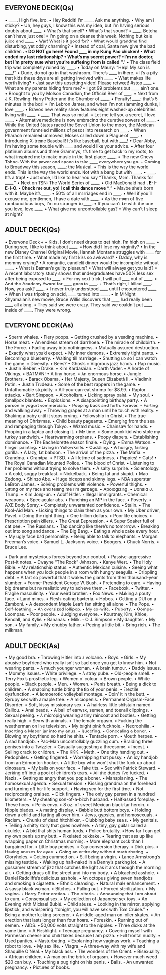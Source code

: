 ## EVERYONE DECK(Qs)

•	____. High five, bro.
•	Hey Reddit! I’m ____. Ask me anything.
•	Why am I sticky?
•	Uh, hey guys, I know this was my idea, but I’m having serious doubts about ____.
•	What’s that smell?
•	What’s that sound?
•	____. Betcha can’t have just one!
•	I’m going on a cleanse this week. Nothing but kale juice and ____.
•	War! What is it good for?
•	What would grandma find disturbing, yet oddly charming?
•	Instead of coal, Santa now give the bad children ____.
•	DO NOT go here! Found ____ in my Kung Pao chicken!
•	What ended my last relationship?
•	What’s my secret power?
•	I’m no doctor, but I’m pretty sure what you’re suffering from is called “____.”
•	The class field trip was completely ruined by ____.
•	Today on Maury: “Help! My son is ____!”
•	Dude, do not go in that washroom. There’s ____ in there.
•	It’s a pity that kids these days are all getting involved with ____.
•	What makes life worth living?
•	Just saw this upsetting video! Please retweet! #stop ____
•	What are my parents hiding from me?
•	I got 99 problems but ____ ain’t one.
•	Brought to you by Molson Canadian, the Official Beer of ____.
•	Next from J.K. Rowling: Harry Potter and the Chamber of ____.
•	Penalty! ____: that’s 5 minutes in the box!
•	I’m Lebron James, and when I’m not slamming dunks, I love ____.
•	Bravo’s new reality show features eight washed-up celebrities living with ____.
•	____. That was so metal. 
•	Let me tell you a secret, I love ____.
•	Alternative medicine is now embracing the curative powers of ____.
•	While the United States raced the Soviet Union to the moon, the Mexican government funneled millions of pesos into research on ____.
•	When Pharaoh remained unmoved, Moses called down a Plague of ____.
•	Introducing X-treme Baseball! It’s like baseball, but with ____!
•	Dear Abby, I’m having some trouble with ____ and would like your advice. 
•	After four platinum albums and three Grammys, it’s time to get back to my roots, to what inspired me to make music in the first place: ____. 
•	The new Chevy Tahoe. With the power and space to take ____ everywhere you go.
•	Coming to Broadway this season, ____: the Musical.
•	This is the way the world ends. This is the way the world ends. Not with a bang but with ____.
•	____. It’s a trap!
•	Just once, I’d like to hear you say “Thanks, Mom. Thanks for ____.”
•	Next on TSN: The World Series of ____.
•	Old MacDonald had ____. E-I-E-I-O.
•	Check me out, yo! I call this dance move “____.”
•	Maybe she’s born with it. Maybe it’s ____.
•	50% of all marriages end in ____.
•	Well if you’ll excuse me, gentlemen, I have a date with ____.
•	As the mom of five rambunctious boys, I’m no stranger to ____.
•	If you can’t be with the one you love, love ____.
•	What give me uncontrollable gas?
•	Why can’t I sleep at night?


## ADULT DECK(Qs)
•	Everyone Deck +
•	Kids, I don’t need drugs to get high. I’m high on ____.
•	During sex, I like to think about ____.
•	How did I lose my virginity?
•	In the new Disney Channel Original Movie, Hannah Montana struggles with ____ for the first time.
•	What made my first kiss so awkward?
•	Daddy, why is mommy crying?
•	A romantic, candlelit dinner would be incomplete without ____.
•	What is Batman’s guilty pleasure?
•	What will always get you laid?
•	A recent laboratory study shows that undergraduates have 50% less sex after being exposed to ____.
•	For my next trick, I will pull ____ out of ____.
•	And the Academy Award for ____ goes to ____.
•	That’s right, I killed ____. How, you ask? ____. 
•	I never truly understood ____ until I encountered ____.
•	When I was tripping on acid,  ____ turned into ____.
•	In M.Night Shyamalan’s new movie, Bruce Willis discovers that ____ had really been ____ all along.
•	They said we were crazy. They said we couldn’t put ____ inside of ____. They were wrong.

## EVERYONE DECK(As)
•	Sperm whales.
•	Fiery poops.
•	Getting crushed by a vending machine.
•	Horse meat.
•	An endless stream of diarrhoea.
•	The miracle of childbirth.
•	The Force.
•	Fading away into nothingness.
•	Mutually assured destruction.
•	Exactly what you’d expect.
•	My inner demons.
•	Extremely tight pants.
•	Becoming a blueberry.
•	Waiting till marriage.
•	Shutting up so I can watch the game.
•	Diversity.
•	Bees?
•	Ghosts
•	Vigorous jazz hands.
•	Rap music.
•	Justin Bieber.
•	Drake.
•	Kim Kardashian.
•	Darth Vader.
•	A horde of Vikings.
•	BATMAN!
•	A tiny horse.
•	An enormous horse.
•	Jungle Brothers.
•	Barack Obama.
•	Her Majesty, Queen Elizabeth II.
•	Vladimir Putin.
•	Justin Trudeau.
•	Some of the best rappers in the game.
•	Unfathomable stupidity.
•	All-you-can-eat shrimp for $8.99.
•	Raptor attacks.
•	Bart Simpson.
•	Alcoholism.
•	Licking spray paint.
•	My soul.
•	Smallpox blankets.
•	Explosions.
•	A disappointing birthday party.
•	A person in yogurt commercials.
•	Pooping back and forth. Forever.
•	Farting and walking away.
•	Throwing grapes at a man until he touch with reality.
•	Shaking a baby until it stops crying.
•	Fellowship in Christ.
•	The true meaning of Christmas.
•	Child beauty pageants.
•	Emerging from the sea and rampaging through Tokyo.
•	Wizard music.
•	Chainsaw for hands.
•	Pooping in a laptop and closing it.
•	Me time.
•	Some punk kid who stole my turkey sandwich.
•	Heartwarming orphans.
•	Poopy diapers.
•	Establishing dominance.
•	The Bachelorette season finale.
•	Dying.
•	Emma Watson.
•	Finger painting.
•	Living in Yellowknife.
•	Cuddling.
•	A hungry, farting gorilla.
•	A lazy, fat baboon.
•	The arrival of the pizza.
•	The Mafia.
•	Grandma.
•	Grandpa.
•	PTSD.
•	A lifetime of sadness.
•	Puppies!
•	Cats!
•	The Royal Canadian Mounted Police.
•	The blood of Christ.
•	Listening to her problems without trying to solve them.
•	A salty surprise.
•	Scientology.
•	A cold, soggy breakfast.
•	Nickelback.
•	Being fat and stupid.
•	Mao Zedong.
•	Shinzo Abe.
•	Huge biceps and skinny legs.
•	NBA superstar LeBron James.
•	Solving problems with violence.
•	Powerful thighs.
•	Sitting on my face and telling me I’m garbage.
•	Apologizing.
•	Donald J. Trump.
•	Kim Jong-un.
•	Adolf Hitler.
•	Illegal immigrants.
•	Chemical weapons.
•	Spectacular abs.
•	Punching an MP in the face.
•	Poverty.
•	AXE Body Spray.
•	Completely unwarranted confidence.
•	Stalin.
•	The Kool-Aid Man.
•	Licking things to claim them as your own.
•	My Uber driver, Pavel.
•	Doing the right thing.
•	One trillion dollars.
•	Poor life choices.
•	Prescription pain killers.
•	The Great Depression.
•	A Super Soaker full of cat pee.
•	The Russians.
•	Tap dancing like there’s no tomorrow.
•	Breaking out into song and dance.
•	The Big Bang.
•	Eating a whole cake every hour.
•	My ugly face bad personality.
•	Being able to talk to elephants.
•	Morgan Freeman’s voice.
•	Samuel L. Jackson’s voice.
•	Boogers.
•	Chuck Norris.
•	Bruce Lee.









•	Dark and mysterious forces beyond our control.
•	Passive-aggressive Post-it notes.
•	Dwayne “The Rock” Johnson.
•	Kanye West.
•	The Holy Bible.
•	My relationship status.
•	Authentic Mexican cuisine.
•	Seeing what happens when you lock people in a room with hungry seagulls.
•	Crippling debt.
•	A fart so powerful that it wakes the giants from their thousand-year slumber.
•	Former President Geroge W. Bush.
•	Pretending to care.
•	Having big dreams but no realistic way to achieve them.
•	Facebook.
•	Twitter.
•	Fragile masculinity.
•	Your weird brother.
•	Fox News.
•	Making a pouty face.
•	Land mines.
•	Flesh-eating bacteria.
•	Hobos.
•	Getting a DUI on a Zamboni.
•	A despondent Maple Leafs fan sitting all alone.
•	The Pope.
•	Self-loathing.
•	An oversized lollipop.
•	My ex-wife.
•	Puberty.
•	Oompa-Loompas.
•	Poor people.
•	Judging everyone.
•	Kourtney, Kim, Khloe, Kendall, and Kylie.
•	Bananas.
•	Milk.
•	O.J. Simpson
•	My daughter.
•	My son.
•	My family.
•	My chubby father.
•	Peeing a little bit.
•	Bring rich.
•	The milkman.



## ADULT DECK(As)

•	My good bra.
•	Throwing Hitler into a volcano.
•	Boys.
•	Girls.
•	My abusive boyfriend who really isn’t so bad once you get to know him.
•	Not wearing pants.
•	A much younger woman.
•	A brain tumour.
•	Daddy issues.
•	Mommy issues.
•	White privilege.
•	A stray pube.
•	Old-people smell.
•	Terry Fox’s prosthetic leg.
•	Women of colour.
•	Brown people.
•	White people.
•	Black people.
•	Men.
•	Women.
•	Penis breath.
•	Being a dick to children.
•	A snapping turtle biting the tip of your penis.
•	Erectile dysfunction.
•	A homoerotic volleyball montage.
•	Doin’ it in the butt.
•	Syrupy sex with a maple tree.
•	A micropenis.
•	Permanent Orgasm-Face Disorder.
•	Soft, kissy missionary sex.
•	A hairless little shitstain named Calliou.
•	Anal beads.
•	A ball of earwax, semen, and toenail clippings.
•	Sexual peeing.
•	A micropig wearing a tiny raincoat and booties.
•	Getting really high.
•	Sex with animals.
•	The female orgasm.
•	Fucking the weatherman on live television.
•	My bright pink fuckhole.
•	Necrophilia.
•	Inserting a Mason jar into my anus.
•	Queefing.
•	Concealing a boner.
•	Blowing my boyfriend so hard he shits.
•	Tentacle porn.
•	Mouth herpes.
•	A sad handjob.
•	Pac-Man uncontrollably guzzling cum.
•	Braiding three penises into a Twizzler.
•	Casually suggesting a threesome.
•	Incest.
•	Selling crack to children.
•	The KKK.
•	Meth.
•	One titty handing out.
•	Pedophiles.
•	Getting fingered.
•	Worshipping that pussy.
•	An icy handjob from an Edmonton hooker.
•	A little boy who won’t shut the fuck up about dinosaurs.
•	My balls on your face.
•	Fake tits.
•	Sex with Patrick Steward.
•	Jerking off into a pool of children’s tears.
•	All the dudes I’ve fucked.
•	Nazis.
•	Getting so angry that you pop a boner. 
•	Mansplaining.
•	The homosexual agenda.
•	Sexual tension.
•	Kissing grandma on the forehead and turning off her life support.
•	Having sex for the first time.
•	Not reciprocating oral sex.
•	Dick fingers.
•	The only gay person in a hundred kilometers.
•	My cheating son-of-a-bitch husband.
•	Half-assed foreplay.
•	These hoes.
•	Penis envy.
•	8 oz. of sweet Mexican black-tar heroin.
•	Nipple blades.
•	A mating display.
•	Bubble butt bottom boys.
•	Holding down a child and farting all over him.
•	Jews, gypsies, and homosexuals.
•	Racism.
•	Chunks of dead hitchhiker.
•	Clubbing baby seals.
•	My genitals.
•	Telling a shitty story that goes nowhere.
•	A tiny, gay guitar called a ukulele.
•	A bid that shits human turds.
•	Police brutality.
•	How far I can get my own penis up my butt.
•	Pixelated bukkake.
•	Tearing that ass up like wrapping paper on Christmas morning.
•	More elephant cock than I bargained for.
•	Little boy penises.
•	Gay conversion therapy.
•	Dick pics.
•	Having anuses for eyes.
•	Going an entire day without masturbating.
•	Gloryholes.
•	Getting cummed on.
•	Still being a virgin.
•	Lance Armstrong’s missing testicle.
•	Waking up half-naked in a Denny’s parking lot.
•	A gossamer stream of jizz that catches the light as it arcs through the morning air.
•	Getting drugs off the street and into my body.
•	A bleached asshole.
•	Daniel Radcliffe’s delicious asshole.
•	An octopus giving seven handjobs and smoking a cigarette.
•	Ethnic cleansing.
•	Natural male enhancement.
•	A sassy black woman.
•	Bitches.
•	Pulling out.
•	Forced sterilization.
•	My vagina.
•	Harry Potter erotica.
•	The clitoris.
•	Announcing that I am about to cum.
•	Consensual sex.
•	My collection of Japanese sex toys.
•	An Evening with Michael Bublé.
•	Child abuse.
•	Looking in the mirror, applying lipstick, and whispering “tonight, you will have sex with Tom Cruise.”
•	Being a motherfucking sorcerer.
•	A middle-aged man on roller skates.
•	An erection that lasts longer than four hours.
•	Foreskin.
•	Running out of semen.
•	AIDS.
•	50,000 volts straight to the nipples.
•	Three dicks at the same time.
•	A Fleshlight.
•	Teenage pregnancy.
•	Covering myself with Parmesan cheese and chili flakes because I am pizza.
•	Full frontal nudity.
•	Used panties.
•	Masturbating.
•	Explaining how vaginas work.
•	Teaching a robot to love.
•	My sex life.
•	Viagra.
•	A three-way with my wife and Shaquille O’Neal.
•	My black ass.
•	The wonders of the Orient.
•	Bisexuality.
•	African children.
•	A man on the brink of orgasm.
•	However much weed $20 can buy.
•	Touching a pug right on his penis.
•	Balls.
•	An unwanted pregnancy.
•	Pictures of boobs.

